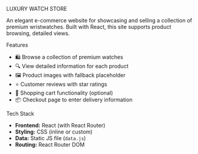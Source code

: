 LUXURY WATCH STORE 

An elegant e-commerce website for showcasing and selling a collection of premium wristwatches. Built with React, this site supports product browsing, detailed views.

Features

- 🛍️ Browse a collection of premium watches
- 🔍 View detailed information for each product
- 🖼️ Product images with fallback placeholder
- ⭐ Customer reviews with star ratings
- 🛒 Shopping cart functionality (optional)
- 📦 Checkout page to enter delivery information

 Tech Stack

- **Frontend:** React (with React Router)
- **Styling:** CSS (inline or custom)
- **Data:** Static JS file (`data.js`)
- **Routing:** React Router DOM



